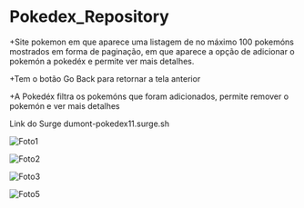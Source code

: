 # Pokedex_Repository

+Site pokemon em que aparece uma listagem de no máximo 100 pokemóns mostrados em forma de paginação, 
 em que aparece a opção de adicionar o pokemón a pokedéx e permite ver mais detalhes.
  
+Tem o botão Go Back para retornar a tela anterior

+A Pokedéx filtra os pokemóns que foram adicionados, permite remover o pokemón e ver mais detalhes

Link do Surge dumont-pokedex11.surge.sh

![Foto1](https://user-images.githubusercontent.com/69467366/181679773-84d27680-2187-4813-b95c-bb88e57b4e05.png)

![Foto2](https://user-images.githubusercontent.com/69467366/181679783-aa5332df-04e3-4129-926b-55f5fd27ad47.png)

![Foto3](https://user-images.githubusercontent.com/69467366/181679787-69713d5a-3b60-43ee-95eb-20788bd07766.png)

![Foto5](https://user-images.githubusercontent.com/69467366/181680137-f1591dde-65c8-4ce3-8b41-b7f28d3984d0.png)
